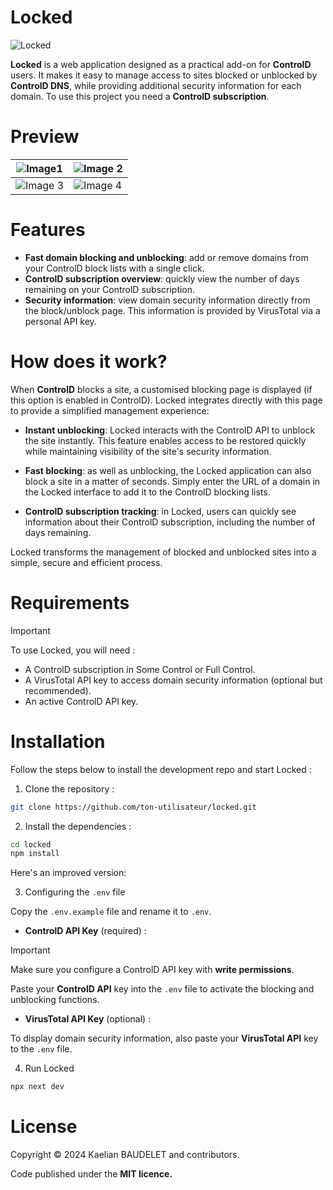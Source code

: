 # Locked

![Locked](https://github.com/user-attachments/assets/2a4277f8-5363-49e7-8054-36d18881b58c)

**Locked** is a web application designed as a practical add-on for **ControlD** users. It makes it easy to manage access to sites blocked or unblocked by **ControlD DNS**, while providing additional security information for each domain. To use this project you need a **ControlD subscription**.

# Preview

| ![Image1](https://github.com/user-attachments/assets/da6a4e7a-a0cd-4707-8809-46e1a2d561b6) | ![Image 2](https://github.com/user-attachments/assets/39e6b581-32b4-4e5b-9f08-d8f302dee50c) |
| ---- | ---- |
| ![Image 3](https://github.com/user-attachments/assets/87a6c2bf-943d-4218-8cca-63fd6220670f) | ![Image 4](https://github.com/user-attachments/assets/0437fcd3-0fb9-4b14-9935-1259831aa013) |


# Features

- **Fast domain blocking and unblocking**: add or remove domains from your ControlD block lists with a single click.
- **ControlD subscription overview**: quickly view the number of days remaining on your ControlD subscription.
- **Security information**: view domain security information directly from the block/unblock page. This information is provided by VirusTotal via a personal API key.

# How does it work?

When **ControlD** blocks a site, a customised blocking page is displayed (if this option is enabled in ControlD). Locked integrates directly with this page to provide a simplified management experience:

- **Instant unblocking**: Locked interacts with the ControlD API to unblock the site instantly. This feature enables access to be restored quickly while maintaining visibility of the site's security information.

- **Fast blocking**: as well as unblocking, the Locked application can also block a site in a matter of seconds. Simply enter the URL of a domain in the Locked interface to add it to the ControlD blocking lists.

- **ControlD subscription tracking**: in Locked, users can quickly see information about their ControlD subscription, including the number of days remaining.

Locked transforms the management of blocked and unblocked sites into a simple, secure and efficient process.

# Requirements

> [!IMPORTANT]
> To use Locked, you will need :
>
> - A ControlD subscription in Some Control or Full Control.
> - A VirusTotal API key to access domain security information (optional but recommended).
> - An active ControlD API key.

# Installation

Follow the steps below to install the development repo and start Locked :

1. Clone the repository :

```bash
git clone https://github.com/ton-utilisateur/locked.git
```

2. Install the dependencies :

```bash
cd locked
npm install
```

Here's an improved version:

3. Configuring the `.env` file

Copy the `.env.example` file and rename it to `.env`.

- **ControlD API Key** (required) :

> [!IMPORTANT]
> Make sure you configure a ControlD API key with **write permissions**.

Paste your **ControlD API** key into the `.env` file to activate the blocking and unblocking functions.

- **VirusTotal API Key** (optional) :

To display domain security information, also paste your **VirusTotal API** key to the `.env` file.

4. Run Locked

```bash
npx next dev
```

# License

Copyright © 2024 Kaelian BAUDELET and contributors.

Code published under the **MIT licence.**
